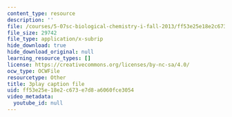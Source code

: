 ```yaml
---
content_type: resource
description: ''
file: /courses/5-07sc-biological-chemistry-i-fall-2013/ff53e25e18e2c673e7d8a6060fce3054_eOYHJLqP2Ps.srt
file_size: 29742
file_type: application/x-subrip
hide_download: true
hide_download_original: null
learning_resource_types: []
license: https://creativecommons.org/licenses/by-nc-sa/4.0/
ocw_type: OCWFile
resourcetype: Other
title: 3play caption file
uid: ff53e25e-18e2-c673-e7d8-a6060fce3054
video_metadata:
  youtube_id: null
---
```

